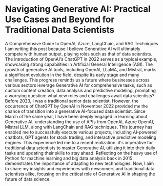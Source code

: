 # Navigating Generative AI: Practical Use Cases and Beyond for Traditional Data Scientists 
A Comprehensive Guide to OpenAI, Azure, LangChain, and RAG Techniques
I am writing this post because I believe Generative AI will ultimately compete with human output, playing roles such as that of data scientists.
The introduction of OpenAI's ChatGPT in 2022 serves as a typical example, showcasing strong capabilities in Artificial General Intelligence (AGI). The growth of generative AI tools, including OpenAI, LLaMA, and Mistral, marks a significant evolution in the field, despite its early stage and many challenges. This progress reminds us a future where businesses across various sectors leverage Generative AI for comprehensive tasks, such as custom content creation, data analysis and predictive modeling, prompting a worrying question: what new roles and challenges await data scientists? 
Before 2023, I was a traditional senior data scientist. However, the occurrence of ChatGPT by OpenAI in November 2022 provided me the chance of transition into a generative AI-focused data scientist. Since March of the same year, I have been deeply engaged in learning about Generative AI, understanding the use of APIs from OpenAI, Azure OpenAI, Mistral LLM, along with LangChain and RAG techniques. This journey has enabled me to successfully execute various projects, including AI-powered chatbots, GPT agents for stock trading, and interactive predictive modeling engines. This experience led me to a recent realization: it's imperative for traditional data scientists to master Generative AI, utilizing it into their daily tasks and updating their skills to stay ahead. Reflecting on the heavy use of Python for machine learning and big data analysis back in 2015 demonstrates the importance of adapting to new technologies.
Now, I aim to share my insights and experiences with newcomers and traditional data scientists alike, focusing on the critical role of Generative AI in shaping the future of data science.
